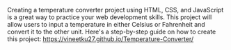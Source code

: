 Creating a temperature converter project using HTML, CSS, and JavaScript is a great way to practice your web development skills. 
This project will allow users to input a temperature in either Celsius or Fahrenheit and convert it to the other unit. 
Here's a step-by-step guide on how to create this project:
https://vineetku27.github.io/Temperature-Converter/
